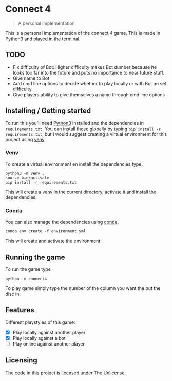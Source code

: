 # Connect 4
> A personal implementation

This is a personal implementation of the connect 4 game.
This is made in Python3 and played in the terminal.

## TODO
 - Fix difficulty of Bot:
    Higher difficulty makes Bot dumber because he looks too far into the future and puts no importance to near future stuff.
 - Give name to Bot
 - Add cmd line options to decide whether to play locally or with Bot on set difficulty
 - Give players ability to give themselves a name through cmd line options

## Installing / Getting started

To run this you'll need [Python3](www.python.org) installed and the dependencies in `requirements.txt`.
You can install those globally by typing `pip install -r requirements.txt`, but I would suggest creating a virtual environment for this project using [venv](https://docs.python.org/3/library/venv.html).

### Venv

To create a virtual environment en install the dependencies type:

```
python3 -m venv .
source bin/activate
pip install -r requirements.txt
```

This will create a venv in the current directory, activate it and install the dependencies.

### Conda

You can also manage the dependencies using [conda](https://docs.conda.io/projects/conda/en/latest/index.html).

```
conda env create -f environment.yml
```

This will create and activate the environment.

## Running the game

To run the game type

```
python -m connect4
```

To play game simply type the number of the column you want the put the disc in.

## Features

Different playstyles of this game:
 - [x] Play locally against another player
 - [x] Play locally against a bot
 - [ ] Play online against another player

## Licensing

The code in this project is licensed under The Unlicense.
